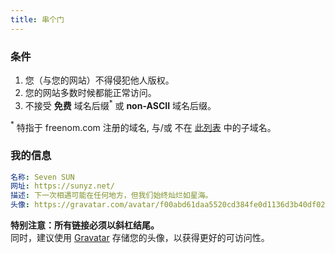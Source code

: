 ```yaml
---
title: 串个门
---
```


### 条件

1. 您（与您的网站）不得侵犯他人版权。
2. 您的网站多数时候都能正常访问。
3. 不接受 **免费** 域名后缀$^*$ 或 **non-ASCII** 域名后缀。

$^*$ 特指于 freenom.com 注册的域名, 与/或 不在 [此列表](https://publicsuffix.org/list/public_suffix_list.dat) 中的子域名。

### 我的信息

```yaml
名称: Seven SUN
网址: https://sunyz.net/
描述: 下一次相遇可能在任何地方，但我们始终灿烂如星海。
头像: https://gravatar.com/avatar/f00abd61daa5520cd384fe0d1136d3b40df021ac87089061fe99b4a3f74dc9a2/
```

**特别注意：所有链接必须以斜杠结尾。**  
同时，建议使用 [Gravatar](https://gravatar.com) 存储您的头像，以获得更好的可访问性。
